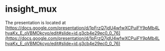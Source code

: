 # insight_mux

The presentation is located at [https://docs.google.com/presentation/d/1pFrzQ7jdU4wfwXCPuiFY9pMb4LhyaKx_E_oVBMOkcyo/edit#slide=id.g3cb4e29ec0_0_76](https://docs.google.com/presentation/d/1pFrzQ7jdU4wfwXCPuiFY9pMb4LhyaKx_E_oVBMOkcyo/edit#slide=id.g3cb4e29ec0_0_76)
